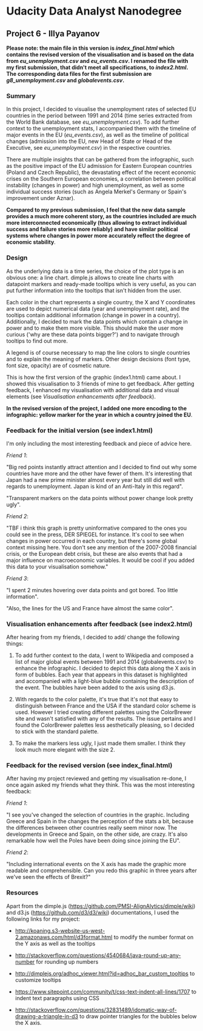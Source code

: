 # Udacity Data Analyst Nanodegree
## Project 6 - Illya Payanov

**Please note: the main file in this version is *index_final.html* which contains the revised version of the visualisation and is based on the data from *eu_unemployment.csv* and *eu_events.csv*. I renamed the file with my first submission, that didn't meet all specifications, to *index2.html*. The corresponding data files for the first submission are *g8_unemployment.csv* and *globalevents.csv*.**

### Summary

In this project, I decided to visualise the unemployment rates of selected EU countries in the period between 1991 and 2014 (time series extracted from the World Bank database, see *eu_unemployment.csv*). To add further context to the unemployment stats, I accompanied them with the timeline of major events in the EU (*eu_events.csv*), as well as the timeline of political changes (admission into the EU, new Head of State or Head of the Executive, see *eu_unemployment.csv*) in the respective countries.

There are multiple insights that can be gathered from the infographic, such as the positive impact of the EU admission for Eastern European countries (Poland and Czech Republic), the devastating effect of the recent economic crises on the Southern European economies, a correlation between political instability (changes in power) and high unemployment, as well as some individual success stories (such as Angela Merkel's Germany or Spain's improvement under Aznar).

**Compared to my previous submission, I feel that the new data sample provides a much more coherent story, as the countries included are much more interconnected economically (thus allowing to extract individual success and failure stories more reliably) and have similar political systems where changes in power more accurately reflect the degree of economic stability**.

### Design

As the underlying data is a time series, the choice of the plot type is an obvious one: a line chart. dimple.js allows to create line charts with datapoint markers and ready-made tooltips which is very useful, as you can put further information into the tooltips that isn't hidden from the user. 

Each color in the chart represents a single country, the X and Y coordinates are used to depict numerical data (year and unemployment rate), and the tooltips contain additional information (change in power in a country). Additionally, I decided to mark the data points which contain a change in power and to make them more visible. This should make the user more curious ('why are these data points bigger?') and to navigate through tooltips to find out more.

A legend is of course necessary to map the line colors to single countries and to explain the meaning of markers.
Other design decisions (font type, font size, opacity) are of cosmetic nature.

This is how the first version of the graphic (index1.html) came about. I showed this visualisation to 3 friends of mine to get feedback. After getting feedback, I enhanced my visualisation with additional data and visual elements (see *Visualisation enhancements after feedback*).

**In the revised version of the project, I added one more encoding to the infographic: yellow marker for the year in which a country joined the EU**.

### Feedback for the initial version (see index1.html)

I'm only including the most interesting feedback and piece of advice here.

*Friend 1*: 

"Big red points instantly attract attention and I decided to find out why some countries have more and the other have fewer of them. It's interesting that Japan had a new prime minister almost every year but still did well with regards to unemployment. Japan is kind of an Anti-Italy in this regard".

"Transparent markers on the data points without power change look pretty ugly".

*Friend 2*:

"TBF i think this graph is pretty uninformative compared to the ones you could see in the press, DER SPIEGEL for instance. It's cool to see when changes in power occurred in each country, but there's some global context missing here. You don't see any mention of the 2007-2008 financial crisis, or the European debt crisis, but these are also events that had a major influence on macroeconomic variables. It would be cool if you added this data to your visualisation somehow."

*Friend 3*:

"I spent 2 minutes hovering over data points and got bored. Too little information".

"Also, the lines for the US and France have almost the same color".

### Visualisation enhancements after feedback (see index2.html)

After hearing from my friends, I decided to add/ change the following things:

1) To add further context to the data, I went to Wikipedia and composed a list of major global events between 1991 and 2014 (globalevents.csv) to enhance the infographic. I decided to depict this data along the X axis in form of bubbles. Each year that appears in this dataset is highlighted and accompanied with a light-blue bubble containing the description of the event. The bubbles have been added to the axis using d3.js.

2) With regards to the color palette, it's true that it's not that easy to distinguish between France and the USA if the standard color scheme is used. However I tried creating different palettes using the ColorBrewer site and wasn't satisfied with any of the results. The issue pertains and I found the ColorBrewer palettes less aesthetically pleasing, so I decided to stick with the standard palette.

3) To make the markers less ugly, I just made them smaller. I think they look much more elegant with the size 2.

### Feedback for the revised version (see index_final.html)

After having my project reviewed and getting my visualisation re-done, I once again asked my friends what they think. This was the most interesting feedback:

*Friend 1*: 

"I see you've changed the selection of countries in the graphic. Including Greece and Spain in the changes the perception of the stats a bit, because the differences between other countries really seem minor now. The developments in Greece and Spain, on the other side, are crazy. It's also remarkable how well the Poles have been doing since joining the EU".

*Friend 2*:

"Including international events on the X axis has made the graphic more readable and comprehensible. Can you redo this graphic in three years after we've seen the effects of Brexit?"

### Resources

Apart from the dimple.js (https://github.com/PMSI-AlignAlytics/dimple/wiki) and d3.js (https://github.com/d3/d3/wiki) documentations, I used the following links for my project: 

* http://koaning.s3-website-us-west-2.amazonaws.com/html/d3format.html to modify the number format on the Y axis as well as the tooltips

* http://stackoverflow.com/questions/4540684/java-round-up-any-number for rounding up numbers

* http://dimplejs.org/adhoc_viewer.html?id=adhoc_bar_custom_tooltips to customize tooltips

* https://www.sitepoint.com/community/t/css-text-indent-all-lines/1707 to indent text paragraphs using CSS

* http://stackoverflow.com/questions/32831489/idomatic-way-of-drawing-a-triangle-in-d3 to draw pointer triangles for the bubbles below the X axis.
